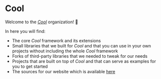 # Cool

Welcome to the [*Cool*](https://coollibs.github.io/home/) organization! 🥳

In here you will find:
- The core *Cool* framework and its extensions
- Small libraries that we built for *Cool* and that you can use in your own projects without including the whole *Cool* framework
- Forks of third-party libraries that we needed to tweak for our needs
- Projects that are built on top of *Cool* and that can serve as examples for you to get started
- The sources for our website which is available [here](https://coollibs.github.io/home/)